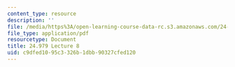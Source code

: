 ```yaml
---
content_type: resource
description: ''
file: /media/https%3A/open-learning-course-data-rc.s3.amazonaws.com/24-979-topics-in-semantics-negative-polarity-items-fall-2018/c9dfed1095c3326b1dbb90327cfed120_MIT24_979F18_lec8.pdf
file_type: application/pdf
resourcetype: Document
title: 24.979 Lecture 8
uid: c9dfed10-95c3-326b-1dbb-90327cfed120
---
```

